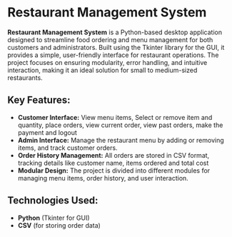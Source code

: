 

<h1>Restaurant Management System</h1>

<p><strong>Restaurant Management System</strong> is a Python-based desktop application designed to streamline food ordering and menu management for both customers and administrators. Built using the Tkinter library for the GUI, it provides a simple, user-friendly interface for restaurant operations. The project focuses on ensuring modularity, error handling, and intuitive interaction, making it an ideal solution for small to medium-sized restaurants.</p>

<h2>Key Features:</h2>
<ul>
    <li><strong>Customer Interface:</strong> View menu items, Select or remove item and quantity, place orders, view current order, view past orders, make the payment and logout</li>
    <li><strong>Admin Interface:</strong> Manage the restaurant menu by adding or removing items, and track customer orders. </li>
    <li><strong>Order History Management:</strong> All orders are stored in CSV format, tracking details like customer name, items ordered and total cost</li>
    <li><strong>Modular Design:</strong> The project is divided into different modules for managing menu items, order history, and user interaction.</li>
</ul>

<h2>Technologies Used:</h2>
<ul>
    <li><strong>Python</strong> (Tkinter for GUI)</li>
    <li><strong>CSV</strong> (for storing order data)</li>
</ul>
